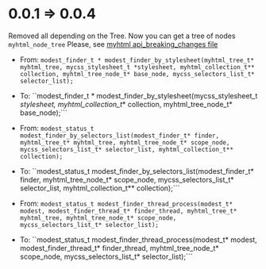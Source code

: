 0.0.1 => 0.0.4
===========
Removed all depending on the Tree. Now you can get a tree of nodes ```myhtml_node_tree```
Please, see [myhtml api_breaking_changes file](https://github.com/lexborisov/myhtml/blob/master/api_breaking_changes.md) 

* From: ```modest_finder_t * modest_finder_by_stylesheet(myhtml_tree_t* myhtml_tree, mycss_stylesheet_t *stylesheet, myhtml_collection_t** collection, myhtml_tree_node_t* base_node, mycss_selectors_list_t* selector_list);```
* To: ``modest_finder_t * modest_finder_by_stylesheet(mycss_stylesheet_t *stylesheet, myhtml_collection_t** collection, myhtml_tree_node_t* base_node);```

* From: ```modest_status_t modest_finder_by_selectors_list(modest_finder_t* finder, myhtml_tree_t* myhtml_tree, myhtml_tree_node_t* scope_node, mycss_selectors_list_t* selector_list, myhtml_collection_t** collection);```
* To: ``modest_status_t modest_finder_by_selectors_list(modest_finder_t* finder, myhtml_tree_node_t* scope_node, mycss_selectors_list_t* selector_list, myhtml_collection_t** collection);```

* From: ```modest_status_t modest_finder_thread_process(modest_t* modest, modest_finder_thread_t* finder_thread, myhtml_tree_t* myhtml_tree, myhtml_tree_node_t* scope_node, mycss_selectors_list_t* selector_list);```
* To: ``modest_status_t modest_finder_thread_process(modest_t* modest, modest_finder_thread_t* finder_thread, myhtml_tree_node_t* scope_node, mycss_selectors_list_t* selector_list);```
